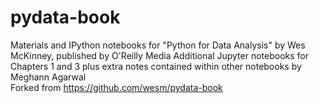 # pydata-book
Materials and IPython notebooks for "Python for Data Analysis" by Wes McKinney, published by O'Reilly Media
Additional Jupyter notebooks for Chapters 1 and 3 plus extra notes contained within other notebooks by Meghann Agarwal  
Forked from https://github.com/wesm/pydata-book
